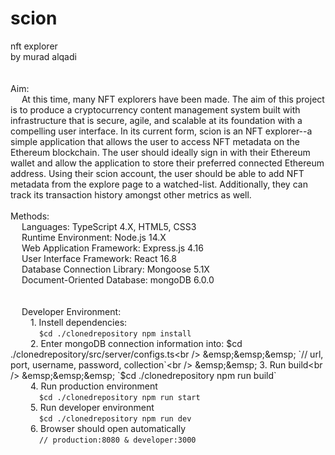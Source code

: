# scion<br />
nft explorer<br />
by murad alqadi<br />
<br /><br />
Aim:<br />
&emsp;  At this time, many NFT explorers have been made. The aim of this project is to produce a cryptocurrency content management system built with infrastructure that is secure, agile, and scalable at its foundation with a compelling user interface. In its current form, scion is an NFT explorer--a simple application that allows the user to access NFT metadata on the Ethereum blockchain. The user should ideally sign in with their Ethereum wallet and allow the application to store their preferred connected Ethereum address. Using their scion account, the user should be able to add NFT metadata from the explore page to a watched-list. Additionally, they can track its transaction history amongst other metrics as well.
<br /><br />
Methods:<br />
&emsp;  Languages: TypeScript 4.X, HTML5, CSS3<br />
&emsp;  Runtime Environment: Node.js 14.X<br />
&emsp;  Web Application Framework: Express.js 4.16<br />
&emsp;  User Interface Framework: React 16.8<br />
&emsp;  Database Connection Library: Mongoose 5.1X<br />
&emsp;  Document-Oriented Database: mongoDB 6.0.0<br />
  <br /><br />
&emsp;  Developer Environment:<br />
&emsp;&emsp;    1. Instell dependencies: <br />
&emsp;&emsp;&emsp;        `$cd ./clonedrepository npm install`<br />
&emsp;&emsp;    2. Enter mongoDB connection information into: $cd ./clonedrepository/src/server/configs.ts<br />
&emsp;&emsp;&emsp;        `// url, port, username, password, collection`<br />
&emsp;&emsp;    3. Run build<br />
&emsp;&emsp;&emsp;        `$cd ./clonedrepository npm run build`<br />
&emsp;&emsp;    4. Run production environment<br />
&emsp;&emsp;&emsp;       ``$cd ./clonedrepository npm run start``<br />
&emsp;&emsp;    5. Run developer environment<br />
&emsp;&emsp;&emsp;       ``$cd ./clonedrepository npm run dev``<br />
&emsp;&emsp;    6. Browser should open automatically<br />
 &emsp;&emsp;&emsp;      ``// production:8080 & developer:3000``<br />
